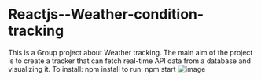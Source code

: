 # Reactjs--Weather-condition-tracking
This is a Group project about Weather tracking. The main aim of the project is to create a tracker that can fetch real-time API data from a database and visualizing it.
To install: npm install
to run: npm start
![image](https://user-images.githubusercontent.com/83021485/213827788-cd3a4873-25e5-4610-8505-12195a387bd7.png)
